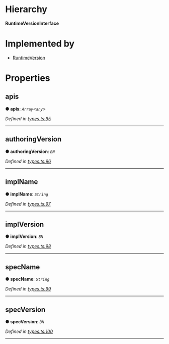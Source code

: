 

# Hierarchy

**RuntimeVersionInterface**

# Implemented by

* [RuntimeVersion](../classes/_rpc_runtimeversion_.runtimeversion.md)

# Properties

<a id="apis"></a>

##  apis

**● apis**: *`Array`<`any`>*

*Defined in [types.ts:95](https://github.com/polkadot-js/api/blob/6b6f04d/packages/types/src/types.ts#L95)*

___
<a id="authoringversion"></a>

##  authoringVersion

**● authoringVersion**: *`BN`*

*Defined in [types.ts:96](https://github.com/polkadot-js/api/blob/6b6f04d/packages/types/src/types.ts#L96)*

___
<a id="implname"></a>

##  implName

**● implName**: *`String`*

*Defined in [types.ts:97](https://github.com/polkadot-js/api/blob/6b6f04d/packages/types/src/types.ts#L97)*

___
<a id="implversion"></a>

##  implVersion

**● implVersion**: *`BN`*

*Defined in [types.ts:98](https://github.com/polkadot-js/api/blob/6b6f04d/packages/types/src/types.ts#L98)*

___
<a id="specname"></a>

##  specName

**● specName**: *`String`*

*Defined in [types.ts:99](https://github.com/polkadot-js/api/blob/6b6f04d/packages/types/src/types.ts#L99)*

___
<a id="specversion"></a>

##  specVersion

**● specVersion**: *`BN`*

*Defined in [types.ts:100](https://github.com/polkadot-js/api/blob/6b6f04d/packages/types/src/types.ts#L100)*

___

